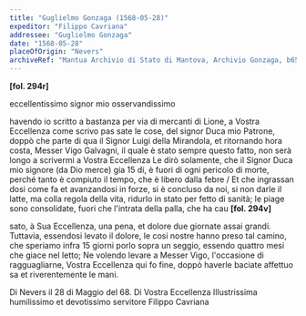 ```yaml
---
title: "Guglielmo Gonzaga (1568-05-28)"
expeditor: "Filippo Cavriana"
addressee: "Guglielmo Gonzaga"
date: "1568-05-28"
placeOfOrigin: "Nevers"
archiveRef: "Mantua Archivio di Stato di Mantova, Archivio Gonzaga, b654, fols. 294r-294v"
---
```



**[fol. 294r]**

eccellentissimo signor  mio osservandissimo 

havendo io scritto a bastanza per via di <span class="lb-marker"></span> mercanti di Lione, a Vostra Eccellenza  come <span class="unclear">scrivo</span> pas<span class="lb-marker"></span> sate le cose, del signor  Duca mio Patrone, doppò <span class="lb-marker"></span> che parte di qua il Signor  Luigi della Mirandola, <span class="lb-marker"></span> et ritornando hora costa, Messer  Vigo Galvagni, <span class="lb-marker"></span> il quale è stato sempre questo  fatto, <span class="lb-marker"></span> non serà longo a scrivermi a Vostra Eccellenza  Le dirò <span class="lb-marker"></span> solamente, che il Signor  Duca mio signore  (da Dio <span class="lb-marker"></span> merce) gia 15 di, è fuori di ogni pericolo <span class="lb-marker"></span> di morte, perché tanto è <span class="unclear">compiuto</span> il tempo, <span class="lb-marker"></span> che è libero dalla febre / Et che ingrassan<span class="lb-marker"></span> dosi come fa et avanzandosi in forze, si è <span class="lb-marker"></span> concluso da noi, si non darle il latte, ma <span class="lb-marker"></span> colla regola della vita, ridurlo in stato per<span class="lb-marker"></span> fetto di sanità; le piage sono consolidate, <span class="lb-marker"></span> fuori che l'intrata della palla, che ha cau
**[fol. 294v]**

sato, à Sua Eccellenza, una pena, et dolore due <span class="lb-marker"></span> giornate assai grandi. Tuttavia, essendosi <span class="lb-marker"></span> levato il dolore, le cosi nostre hanno preso <span class="lb-marker"></span> tal camino, che speriamo infra 15 giorni <span class="lb-marker"></span> porlo sopra un seggio, essendo quattro mesi <span class="lb-marker"></span> che giace nel letto; Ne volendo levare <span class="lb-marker"></span> a Messer  Vigo, l'occasione di ragguagliarne, Vostra Eccellenza <span class="lb-marker"></span> qui fo fine, doppò haverle baciate affettuo<span class="lb-marker"></span> sa et riverentemente le mani.

Di Nevers <span class="lb-marker"></span> il 28 di Maggio del 68.<span class="lb-marker"></span> Di Vostra Eccellenza Illustrissima <span class="lb-marker"></span> humilissimo  et devotissimo servitore <span class="lb-marker"></span> Filippo Cavriana

